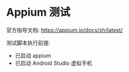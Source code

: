 # Appium 测试

官方指导文档: <https://appium.io/docs/zh/latest/>

测试脚本执行前提:

- 已启动 appium
- 已启动 Android Studio 虚拟手机
